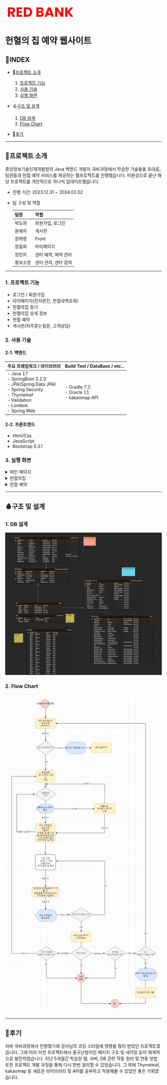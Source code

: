 ![logo](https://github.com/co-smicDust/bookingsystem/blob/master/redbank.PNG)
# 헌혈의 집 예약 웹사이트

## 🔗INDEX
- 💉[프로젝트 소개](#프로젝트-소개)
  1. [프로젝트 기능](#1-프로젝트-기능)
  2. [사용 기술](#2-사용-기술)
  3. [실행 화면](#3-실행-화면)
     
- 🩸[구조 및 설계](#구조-및-설계)
  1. [DB 설계](#1-db-설계)
  2. [Flow Chart](#2-flow-dhart)
     
- 💊[후기](#후기)

---

## 💉프로젝트 소개
중앙정보기술인재개발원의 Java 백엔드 개발자 국비과정에서 학습한 기술들을 토대로, 팀원들과 헌혈 예약 서비스를 제공하는 웹프로젝트를 진행했습니다. 
미완성으로 끝난 해당 프로젝트를 개인적으로 하나씩 업데이트했습니다.

- 진행 기간: 2023.12.31 ~ 2024.02.02


- 팀 구성 및 역할

  | 팀원 | 역할 |
  | ----- | -------|
  | 박도하 | 회원가입, 로그인 |
  | 윤예지 | 게시판 |
  | 장하영 | Front |
  | 정동화 | 마이페이지 |
  | 정민지 | 센터 예약, 예약 관리 |
  | 황보소영 | 센터 관리, 센터 검색 |


---

### 1. 프로젝트 기능
- 로그인 / 회원가입
- 마이페이지(전자문진, 헌혈내역조회)
- 헌혈의집 찾기
- 헌혈의집 상세 정보
- 헌혈 예약 
- 게시판(자주묻는질문, 고객상담)


### 2. 사용 기술
#### 2-1. 백엔드
|주요 프레임워크 / 라이브러리</span>|Build Tool / DataBase / etc...|
|---------------------------|------------------------------|
|- Java 17<br>- SpringBoot 3.2.0<br>- JPA(Spring Data JPA)<br>- Spring Security<br>- Thymeleaf<br>- Validation<br>- Lombok<br>- Spring Web|- Gradle 7.2<br>- Oracle 11<br>- kakaomap API|
#### 2-2. 프론트엔드
- Html/Css
- JavaScript
- Bootstrap 5.3.1


### 3. 실행 화면
<details><summary>메인 페이지</summary>
  <p>

- 로그인 전
  ![beforeLogin](https://github.com/co-smicDust/bookingsystem/blob/master/main.PNG)
  
- 로그인 후
  ![afterLogin](https://github.com/co-smicDust/bookingsystem/blob/master/login_main.PNG)

  </p>
</details>

<details><summary>헌혈의집</summary>
  <p>

- 헌혈의집 찾기
  ![centerSearch](https://github.com/co-smicDust/bookingsystem/blob/master/center_search.png)

- 헌혈의집 상세보기
  ![centerView](https://github.com/co-smicDust/bookingsystem/blob/master/center_view.png)

  </p>
</details>

<details><summary>헌혈 예약</summary>
  <p>

- Step1: 유의사항 안내
  ![reservationNotice](https://github.com/co-smicDust/bookingsystem/blob/master/reservation_notice.png)
  
- Step2: 헌혈의집과 날짜 선택
  ![centerSearch](https://github.com/co-smicDust/bookingsystem/blob/master/center_search.png)
  ![centerSearch](https://github.com/co-smicDust/bookingsystem/blob/master/center_view.png)

- Step3: 시간 및 방문인원 선택, 방문자 정보 기입
  ![reservationCenter](https://github.com/co-smicDust/bookingsystem/blob/master/reservation_center.PNG)

- Step4: 개인정보 수집 동의
  ![reservationAgreement](https://github.com/co-smicDust/bookingsystem/blob/master/reservation_agreement.png)

- Step5: 헌혈 예약 완료
  ![reservationComplete](https://github.com/co-smicDust/bookingsystem/blob/master/reservation_complete.png)

  </p>
</details>

---


## 🩸구조 및 설계
### 1. DB 설계
![ERD](https://github.com/co-smicDust/bookingsystem/blob/master/ERD.png)

### 2. Flow Chart
![FC](https://github.com/co-smicDust/bookingsystem/blob/master/reservation_flowchart.png)


---

## 💊후기

자바 국비과정에서 진행했기에 강사님의 코딩 스타일에 영향을 많이 받았던 프로젝트였습니다. 그에 따라 이전 프로젝트에서 중구난방이던 패키지 구조 및 네이밍 등이 체계적으로 발전하였습니다. 지난 5개월간 학습한 웹, 서버, DB 관련 작동 원리 및 연동 방법 또한 프로젝트 개발 과정을 통해 다시 한번 정리할 수 있었습니다. 그 외에 Thymeleaf, kakaomap 등 새로운 라이브러리 및 API를 공부하고 적용해볼 수 있었던 좋은 기회였습니다.
